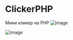 # ClickerPHP
Мини кликер на PHP
![image](https://github.com/VladislaVFEABE/ClickerPHP/assets/104216804/552fcc2a-d01b-4c4d-a7b5-320ff47ebbd0)


![image](https://github.com/VladislaVFEABE/ClickerPHP/assets/104216804/c696aff7-e95e-41ee-a323-34a2b5605e71)
